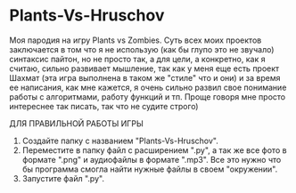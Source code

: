 # Plants-Vs-Hruschov
Моя пародия на игру Plants vs Zombies.
Суть всех моих проектов заключается в том что я не использую (как бы глупо это не звучало) синтаксис пайтон, но не просто так, а для цели, 
а конкретно, как я считаю, сильно развивает мышление, так как у меня еще есть проект Шахмат (эта игра выполнена в таком же "стиле" что и они) и за время ее написания, 
как мне кажется, я очень сильно развил свое понимание работы с алгоритмами, работу функций и тп.
Проще говоря мне просто интереснее так писать, так что не судите строго)

ДЛЯ ПРАВИЛЬНОЙ РАБОТЫ ИГРЫ
1) Создайте папку с названием "Plants-Vs-Hruschov".
2) Переместите в папку файл с расширением ".py", а так же все фото в формате ".png" и аудиофайлы в формате ".mp3".
Все это нужно что бы программа смогла найти нужные файлы в своем "окружении".
3) Запустите файл ".py".
